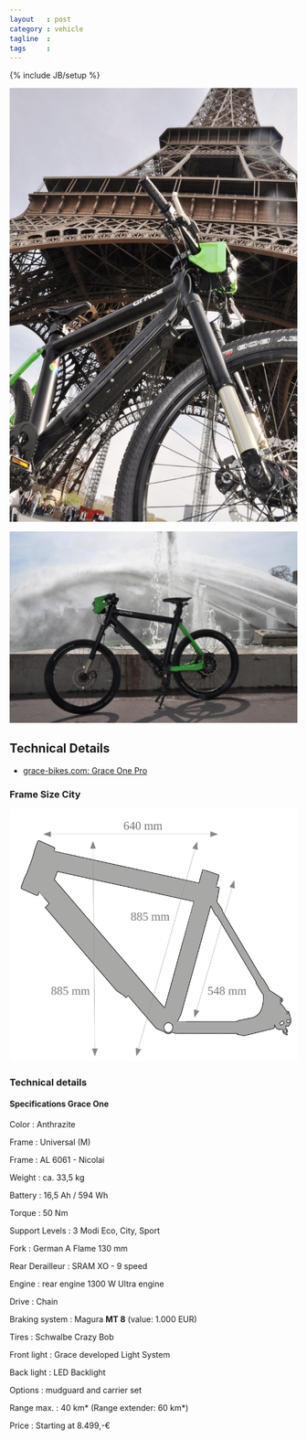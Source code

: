 ```yaml
---
layout   : post
category : vehicle
tagline  : 
tags     : 
---
```

{% include JB/setup %}

![grace one pro city front](/assets/images/photographs/grace-one-pro-city-front.jpg)

![grace one pro city side](/assets/images/photographs/grace-one-pro-city-side.jpg)

## Technical Details

- [grace-bikes.com: Grace One Pro](http://www.grace-bikes.com/en/bikes/one-pro)

### Frame Size City

![grace one city](/assets/images/diagrams/grace-one-city.svg)

### Technical details

#### Specifications Grace One

Color
:   Anthrazite

Frame
:   Universal (M)

Frame
:   AL 6061 - Nicolai

Weight
:   ca. 33,5 kg

Battery
:   16,5 Ah / 594 Wh

Torque
:   50 Nm

Support Levels
:   3 Modi Eco, City, Sport

Fork
:   German A Flame 130 mm

Rear Derailleur
:   SRAM XO - 9 speed

Engine
:   rear engine 1300 W Ultra engine

Drive
:   Chain

Braking system
:   Magura __MT 8__ (value: 1.000 EUR)

Tires
:   Schwalbe Crazy Bob

Front light
:   Grace developed Light System

Back light
:   LED Backlight

Options
:   mudguard and carrier set

Range max.
:   40 km* (Range extender: 60 km*)

Price
:   Starting at 8.499,-€
